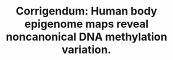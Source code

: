 ---
layout: page
title: " Corrigendum: Human body epigenome maps reveal noncanonical DNA methylation variation."
breadcrumb: true
categories:
    - publication
## publication related information
pub:
    authors: " Matthew D. Schultz, Yupeng He, John W. Whitaker, Manoj Hariharan, Eran A. Mukamel, Danny Leung, Nisha Rajagopal, Joseph R. Nery, Mark A. Urich, Huaming Chen, Shin Lin, Yiing Lin, Inkyung Jung, Anthony D. Schmitt, Siddarth Selvaraj, Bing Ren, Terrence J. Sejnowski, Wei Wang,  Joseph R. Ecker"
    journal: " Nature"
    date: 2016-02-11
    doi:  10.1038/nature16179
    volume:  530
    pages:  242
    number:  7589
---